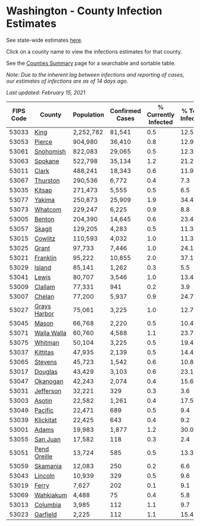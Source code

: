 # Washington - County Infection Estimates

See state-wide estimates [here](/infections/us-wa).

Click on a county name to view the infections estimates for that county.

See the [Counties Summary](/infections/summary-counties) page for a searchable and sortable table.

*Note: Due to the inherent lag between infections and reporting of cases, our estimates of infections are as of 14 days ago.*

*Last updated: February 15, 2021*

|   FIPS Code |                       County |   Population |   Confirmed Cases |   % Currently Infected |   % Total Infected |
|-------------|------------------------------|--------------|-------------------|------------------------|--------------------|
|       53033 |                 [King](king) |    2,252,782 |            81,541 |                    0.5 |               12.5 |
|       53053 |             [Pierce](pierce) |      904,980 |            36,410 |                    0.8 |               12.9 |
|       53061 |       [Snohomish](snohomish) |      822,083 |            29,065 |                    0.5 |               12.3 |
|       53063 |           [Spokane](spokane) |      522,798 |            35,134 |                    1.2 |               21.2 |
|       53011 |               [Clark](clark) |      488,241 |            18,343 |                    0.6 |               11.9 |
|       53067 |         [Thurston](thurston) |      290,536 |             6,772 |                    0.4 |                7.3 |
|       53035 |             [Kitsap](kitsap) |      271,473 |             5,555 |                    0.5 |                6.5 |
|       53077 |             [Yakima](yakima) |      250,873 |            25,909 |                    1.9 |               34.4 |
|       53073 |           [Whatcom](whatcom) |      229,247 |             6,225 |                    0.9 |                8.8 |
|       53005 |             [Benton](benton) |      204,390 |            14,645 |                    0.6 |               23.4 |
|       53057 |             [Skagit](skagit) |      129,205 |             4,283 |                    0.5 |               11.3 |
|       53015 |           [Cowlitz](cowlitz) |      110,593 |             4,032 |                    1.0 |               11.3 |
|       53025 |               [Grant](grant) |       97,733 |             7,446 |                    1.0 |               24.1 |
|       53021 |         [Franklin](franklin) |       95,222 |            10,855 |                    2.0 |               37.1 |
|       53029 |             [Island](island) |       85,141 |             1,262 |                    0.3 |                5.5 |
|       53041 |               [Lewis](lewis) |       80,707 |             3,546 |                    1.0 |               13.4 |
|       53009 |           [Clallam](clallam) |       77,331 |               941 |                    0.2 |                3.9 |
|       53007 |             [Chelan](chelan) |       77,200 |             5,937 |                    0.9 |               24.7 |
|       53027 | [Grays Harbor](grays-harbor) |       75,061 |             3,225 |                    1.0 |               12.7 |
|       53045 |               [Mason](mason) |       66,768 |             2,220 |                    0.5 |               10.4 |
|       53071 |   [Walla Walla](walla-walla) |       60,760 |             4,588 |                    1.1 |               23.7 |
|       53075 |           [Whitman](whitman) |       50,104 |             3,225 |                    0.5 |               19.4 |
|       53037 |         [Kittitas](kittitas) |       47,935 |             2,139 |                    0.5 |               14.4 |
|       53065 |           [Stevens](stevens) |       45,723 |             1,542 |                    0.6 |               10.8 |
|       53017 |           [Douglas](douglas) |       43,429 |             3,103 |                    0.6 |               23.1 |
|       53047 |         [Okanogan](okanogan) |       42,243 |             2,074 |                    0.4 |               15.6 |
|       53031 |       [Jefferson](jefferson) |       32,221 |               329 |                    0.3 |                3.6 |
|       53003 |             [Asotin](asotin) |       22,582 |             1,261 |                    0.4 |               17.5 |
|       53049 |           [Pacific](pacific) |       22,471 |               689 |                    0.5 |                9.4 |
|       53039 |       [Klickitat](klickitat) |       22,425 |               643 |                    0.4 |                9.2 |
|       53001 |               [Adams](adams) |       19,983 |             1,877 |                    1.2 |               30.0 |
|       53055 |         [San Juan](san-juan) |       17,582 |               118 |                    0.3 |                2.4 |
|       53051 | [Pend Oreille](pend-oreille) |       13,724 |               585 |                    0.5 |               13.3 |
|       53059 |         [Skamania](skamania) |       12,083 |               250 |                    0.2 |                6.6 |
|       53043 |           [Lincoln](lincoln) |       10,939 |               329 |                    0.5 |                9.6 |
|       53019 |               [Ferry](ferry) |        7,627 |               202 |                    0.1 |                9.1 |
|       53069 |       [Wahkiakum](wahkiakum) |        4,488 |                75 |                    0.4 |                5.8 |
|       53013 |         [Columbia](columbia) |        3,985 |               112 |                    1.1 |                9.7 |
|       53023 |         [Garfield](garfield) |        2,225 |               112 |                    1.1 |               15.4 |